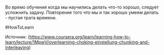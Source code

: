 Во времо обучения когда мы научились делать что-то хорошо, следует усложнить задачу. Повторение того что мы и так хорошо умеем делать - пустая трата времени. 


#HowToLearn

Источник: (https://www.coursera.org/learn/learning-how-to-learn/lecture/1MpwV/overlearning-choking-einstellung-chunking-and-interleaving)